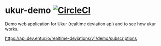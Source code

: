 # ukur-demo [![CircleCI](https://circleci.com/gh/entur/ukur-demo/tree/master.svg?style=svg)](https://circleci.com/gh/entur/ukur-demo/tree/master)
Demo web application for Ukur (realtime deviation api) and to see how ukur works.

 https://api.dev.entur.io/realtime-deviations/v1/demo/subscriptions